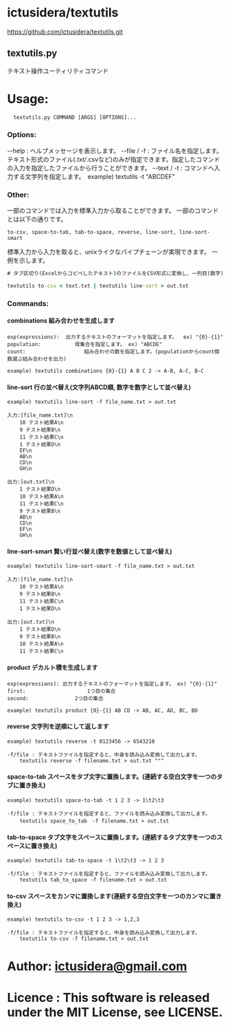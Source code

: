 # ictusidera/textutils

https://github.com/ictusidera/textutils.git

## textutils.py
テキスト操作ユーティリティコマンド

# Usage: 
```cmd
  textutils.py COMMAND [ARGS] [OPTIONS]...
```

### Options:

  --help : ヘルプメッセージを表示します。
  --file / -f : ファイル名を指定します。テキスト形式のファイル(*.txt/*.csvなど)のみが指定できます。指定したコマンドの入力を指定したファイルから行うことができます。
  --text / -t : コマンドへ入力する文字列を指定します。　example) textutils -t "ABCDEF"

### Other:
  
  一部のコマンドでは入力を標準入力から取ることができます。
  一部のコマンドとは以下の通りです。
  
    to-csv, space-to-tab, tab-to-space, reverse, line-sort, line-sort-smart
  
  標準入力から入力を取ると、unixライクなパイプチェーンが実現できます。
  一例を示します。

  ```cmd
  # タブ区切り(Excelからコピペしたテキスト)のファイルをCSV形式に変換し、一列目(数字)の昇順に並び替えるサンプル

  textutils to-csv < text.txt | textutils line-sort > out.txt
  ```

### Commands:

  #### combinations     組み合わせを生成します 
    exp(expressions):  出力するテキストのフォーマットを指定します。  ex) "{0}-{1}"
    population:           母集合を指定します。 ex) "ABCDE"
    count:                   組み合わせの数を指定します。(populationからcount個数選ぶ組み合わせを出力)

    example) textutils combinations {0}-{1} A B C 2 -> A-B, A-C, B-C 

  #### line-sort        行の並べ替え(文字列ABCD順, 数字を数字として並べ替え) 
    example) textutils line-sort -f file_name.txt > out.txt
    
    入力:[file_name.txt]\n
        10 テスト結果A\n
        9 テスト結果B\n
        11 テスト結果C\n
        1 テスト結果D\n
        EF\n
        AB\n
        CD\n
        GH\n
    
    出力:[out.txt]\n
        1 テスト結果D\n
        10 テスト結果A\n
        11 テスト結果C\n
        9 テスト結果B\n
        AB\n
        CD\n
        EF\n
        GH\n

  #### line-sort-smart  賢い行並べ替え(数字を数値として並べ替え) 
    example) textutils line-sort-smart -f file_name.txt > out.txt
    
    入力:[file_name.txt]\n
        10 テスト結果A\n
        9 テスト結果B\n
        11 テスト結果C\n
        1 テスト結果D\n
    
    出力:[out.txt]\n
        1 テスト結果D\n
        9 テスト結果B\n
        10 テスト結果A\n
        11 テスト結果C\n

  #### product          デカルト積を生成します
    exp(expressions): 出力するテキストのフォーマットを指定します。 ex) "{0}-{1}"
    first:                    1つ目の集合
    second:               2つ目の集合

    example) textutils product {0}-{1} AB CD -> AB, AC, AD, BC, BD

  #### reverse          文字列を逆順にして返します 
    example) textutils reverse -t 0123456 -> 6543210

    -f/file : テキストファイルを指定すると、中身を読み込み変換して出力します。
        textutils reverse -f filename.txt > out.txt """
        
  #### space-to-tab     スペースをタブ文字に置換します。(連続する空白文字を一つのタブに置き換え) 
    example) textutils space-to-tab -t 1 2 3 -> 1\t2\t3

    -f/file : テキストファイルを指定すると、ファイルを読み込み変換して出力します。
        textutils space_to_tab　-f filename.txt > out.txt

  #### tab-to-space     タブ文字をスペースに置換します。(連続するタブ文字を一つのスペースに置き換え) 
    example) textutils tab-to-space -t 1\t2\t3 -> 1 2 3

    -f/file : テキストファイルを指定すると、ファイルを読み込み変換して出力します。
        textutils tab_to_space -f filename.txt > out.txt

  #### to-csv           スペースをカンマに置換します(連続する空白文字を一つのカンマに置き換え) 
    example) textutils to-csv -t 1 2 3 -> 1,2,3

    -f/file : テキストファイルを指定すると、中身を読み込み変換して出力します。
        textutils to-csv -f filename.txt > out.txt


# Author: ictusidera@gmail.com

# Licence : This software is released under the MIT License, see LICENSE.


